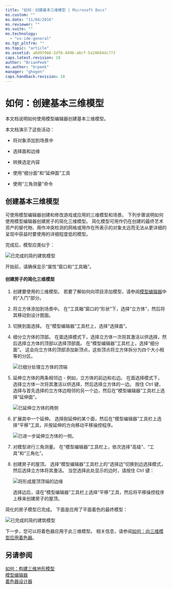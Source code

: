 ```yaml
---
title: "如何：创建基本三维模型 | Microsoft Docs"
ms.custom: ""
ms.date: "11/04/2016"
ms.reviewer: ""
ms.suite: ""
ms.technology: 
  - "vs-ide-general"
ms.tgt_pltfrm: ""
ms.topic: "article"
ms.assetid: a0d97966-2df8-449b-a8cf-5a19684dc773
caps.latest.revision: 18
author: "BrianPeek"
ms.author: "brpeek"
manager: "ghogen"
caps.handback.revision: 18
---
```

# <a name="how-to-create-a-basic-3-d-model"></a>如何：创建基本三维模型
本文档说明如何使用模型编辑器创建基本三维模型。  
  
 本文档演示了这些活动：  
  
-   将对象添加到场景中  
  
-   选择面和边缘  
  
-   转换选定内容  
  
-   使用“细分面”和“延伸面”工具  
  
-   使用“三角测量”命令  
  
## <a name="creating-a-basic-3-d-model"></a>创建基本三维模型  
 可使用模型编辑器创建和修改游戏或应用的三维模型和场景。 下列步骤说明如何使用模型编辑器创建房子的简化三维模型。 简化模型可用作仍在创建的最终艺术资产的替代物、用作冲突检测的网格或用作在所表示的对象太远而无法从更详细的呈现中获益时要使用的详细程度低的模型。  
  
 完成后，模型应类似于：  
  
 ![已完成的简约建筑模型](~/docs/designers/media/gfx_model_demo_house_final.png "gfx_model_demo_house_final")  
  
 开始前，请确保显示“属性”窗口和“工具箱”。  
  
#### <a name="to-create-a-simplified-3-d-model-of-a-house"></a>创建房子的简化三维模型  
  
1.  创建要使用的三维模型。 若要了解如何向项目添加模型，请参阅[模型编辑器](../designers/model-editor.md)中的“入门”部分。  
  
2.  将立方体添加到场景中。 在“工具箱”窗口的“形状”下，选择“立方体”，然后将其移动到设计图面。  
  
3.  切换到面选择。 在“模型编辑器”工具栏上，选择“选择面”。  
  
4.  细分立方体的顶部。 在面选择模式下，选择立方体一次将其激活以供选择，然后选择立方体的顶部以选择顶部面。 在“模型编辑器”工具栏上，选择“细分面”。 这会向立方体的顶部添加新顶点，这些顶点将立方体拆分为四个大小相等的分区。  
  
     ![已细分处理立方体的顶端](~/docs/designers/media/gfx_model_demo_house_subdiv.png "gfx_model_demo_house_subdiv")  
  
5.  延伸立方体的两条相邻边 - 例如，立方体的前边和右边。 在面选择模式下，选择立方体一次将其激活以供选择，然后选择立方体的一边。 按住 Ctrl 键，选择与首先选择的立方体边相邻的另一个边，然后在“模型编辑器”工具栏上选择“延伸面”。  
  
     ![已延伸立方体的两侧](~/docs/designers/media/gfx_model_demo_house_extrude.png "gfx_model_demo_house_extrude")  
  
6.  扩展其中一个延伸。 选择刚延伸的某个面，然后在“模型编辑器”工具栏上选择“平移”工具，并按延伸的方向移动平移操控程序。  
  
     ![已进一步延伸立方体的一侧。](~/docs/designers/media/gfx_model_demo_house_extend.png "gfx_model_demo_house_extrude")  
  
7.  对模型进行三角测量。 在“模型编辑器”工具栏上，依次选择“高级”、“工具”和“三角化”。  
  
8.  创建房子的屋顶。 选择“模型编辑器”工具栏上的“选择边”切换到边选择模式，然后选择立方体将其激活。 当您选择此处显示的边时，请按住 Ctrl 键：  
  
     ![将形成屋顶顶端的边缘](~/docs/designers/media/gfx_model_demo_house_edges.png "gfx_model_demo_house_edges")  
  
     选择边后，请在“模型编辑器”工具栏上选择“平移”工具，然后将平移操控程序上移来创建房子的屋顶。  
  
 简化的房子模型已完成。 下面是应用了平面着色的最终模型：  
  
 ![已完成的简约建筑模型](~/docs/designers/media/gfx_model_demo_house_final.png "gfx_model_demo_house_final")  
  
 下一步，您可以将着色器应用于此三维模型。 相关信息，请参阅[如何：向三维模型应用着色器](../designers/how-to-apply-a-shader-to-a-3-d-model.md)。  
  
## <a name="see-also"></a>另请参阅  
 [如何：构建三维地形模型](../designers/how-to-model-3-d-terrain.md)   
 [模型编辑器](../designers/model-editor.md)   
 [着色器设计器](../designers/shader-designer.md)


<!--HONumber=Feb17_HO4-->


